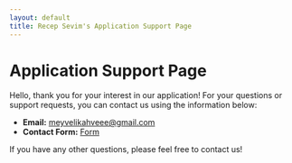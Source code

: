 ```yaml
---
layout: default
title: Recep Sevim's Application Support Page
---
```


# Application Support Page

Hello, thank you for your interest in our application! For your questions or support requests, you can contact us using the information below:

- **Email:** meyvelikahveee@gmail.com
- **Contact Form:** [Form](https://forms.gle/HARn9hotsRWBw6Jz8)

If you have any other questions, please feel free to contact us!
